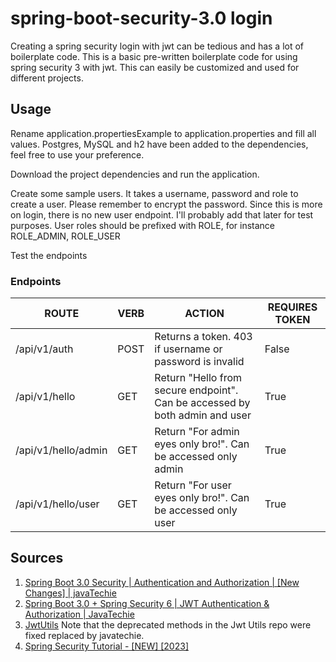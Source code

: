 # spring-boot-security-3.0 login

Creating a spring security login with jwt can be tedious and has a lot of boilerplate code. This is a basic pre-written 
boilerplate code for using spring security 3 with jwt. This can easily be customized and used for different projects.

## Usage

Rename application.propertiesExample to application.properties and fill all values.
Postgres, MySQL and h2 have been added to the dependencies, feel free to use your preference. 

Download the project dependencies and run the application.

Create some sample users. It takes a username, password and role to create a user. Please remember to encrypt the password. 
Since this is more on login, there is no new user endpoint. I'll probably add that later for test purposes. 
User roles should be prefixed with ROLE, for instance ROLE_ADMIN, ROLE_USER

Test the endpoints

### Endpoints

| ROUTE               | VERB | ACTION                                                                      | REQUIRES TOKEN |
|---------------------|------|-----------------------------------------------------------------------------|----------------|
| /api/v1/auth        | POST | Returns a token. 403 if username or password is invalid                     | False          |
| /api/v1/hello       | GET  | Return "Hello from secure endpoint". Can be accessed by both admin and user | True           |
| /api/v1/hello/admin | GET  | Return "For admin eyes only bro!". Can be accessed only  admin              | True           |
| /api/v1/hello/user  | GET  | Return "For user eyes only bro!". Can be accessed only  user                | True           |

## Sources
1. [Spring Boot 3.0 Security | Authentication and Authorization | [New Changes] | javaTechie](https://www.youtube.com/watch?v=R76S0tfv36w)
2. [Spring Boot 3.0 + Spring Security 6 | JWT Authentication & Authorization | JavaTechie](https://www.youtube.com/watch?v=NcLtLZqGu2M&t=33s)
3. [JwtUtils](https://github.com/koushikkothagal/spring-security-jwt/blob/master/src/main/java/io/javabrains/springsecurityjwt/util/JwtUtil.java)
Note that the deprecated methods in the Jwt Utils repo were fixed replaced by javatechie.
4. [Spring Security Tutorial - [NEW] [2023]](https://www.youtube.com/watch?v=b9O9NI-RJ3o&t=2040s)


